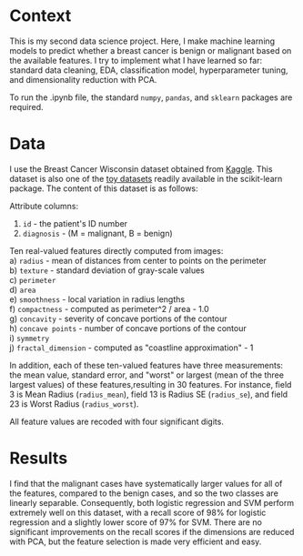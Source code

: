# Context

This is my second data science project. Here, I make machine learning models to predict whether a breast cancer is benign or malignant based on the available features. I try to implement what I have learned so far: standard data cleaning, EDA, classification model, hyperparameter tuning, and dimensionality reduction with PCA.

To run the .ipynb file, the standard `numpy`, `pandas`, and `sklearn` packages are required.

# Data

I use the Breast Cancer Wisconsin dataset obtained from [Kaggle](https://www.kaggle.com/datasets/uciml/breast-cancer-wisconsin-data). This dataset is also one of the [toy datasets](https://scikit-learn.org/stable/datasets/toy_dataset.html) readily available in the scikit-learn package. The content of this dataset is as follows:

Attribute columns:
1) `id` - the patient's ID number
2) `diagnosis` - (M = malignant, B = benign)

Ten real-valued features directly computed from images: <br>
a) `radius` - mean of distances from center to points on the perimeter  <br>
b) `texture` - standard deviation of gray-scale values <br>
c) `perimeter` <br>
d) `area` <br>
e) `smoothness` - local variation in radius lengths <br>
f) `compactness` - computed as perimeter^2 / area - 1.0 <br>
g) `concavity` - severity of concave portions of the contour <br>
h) `concave points` - number of concave portions of the contour <br>
i) `symmetry` <br>
j) `fractal_dimension` - computed as "coastline approximation" - 1 <br>

In addition, each of these ten-valued features have three measurements: the mean value, standard error, and "worst" or largest (mean of the three largest values) of these features,resulting in 30 features. For instance, field 3 is Mean Radius (`radius_mean`), field 13 is Radius SE (`radius_se`), and field 23 is Worst Radius (`radius_worst`).

All feature values are recoded with four significant digits.

# Results

I find that the malignant cases have systematically larger values for all of the features, compared to the benign cases, and so the two classes are linearly separable. Consequently, both logistic regression and SVM perform extremely well on this dataset, with a recall score of 98% for logistic regression and a slightly lower score of 97% for SVM. There are no significant improvements on the recall scores if the dimensions are reduced with PCA, but the feature selection is made very efficient and easy.
